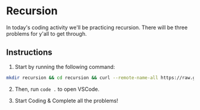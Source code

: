 # Recursion
In today's coding activity we'll be practicing recursion. There will be three problems for y'all to get through.

## Instructions
1. Start by running the following command:
```bash
mkdir recursion && cd recursion && curl --remote-name-all https://raw.githubusercontent.com/Ashleyc417/si/main/cpsc121/recursion/{prob1/main.cpp,prob1/run.sh,prob1/README.md,prob2/main.cpp,prob2.run.sh,prob2/README.md,prob3/main.cpp,prob3.run.sh,prob3/README.md}
```

2. Then, run `code .` to open VSCode.

3. Start Coding & Complete all the problems!